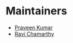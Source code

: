 # Maintainers

- [Praveen Kumar](https://github.com/kprav33n)
- [Ravi Chamarthy](https://github.com/rchamarthy)
